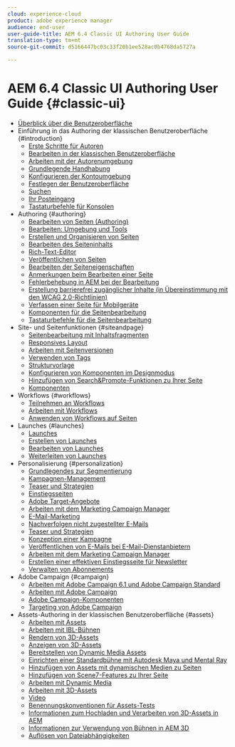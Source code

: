 ```yaml
---
cloud: experience-cloud
product: adobe experience manager
audience: end-user
user-guide-title: AEM 6.4 Classic UI Authoring User Guide
translation-type: tm+mt
source-git-commit: d5166447bc03c33f20b1ee528ac0b4768da5727a

---
```



# AEM 6.4 Classic UI Authoring User Guide {#classic-ui}

+ [Überblick über die Benutzeroberfläche](home.md)
+ Einführung in das Authoring der klassischen Benutzeroberfläche {#introduction}
   + [Erste Schritte für Autoren](classic-page-author-first-steps.md)
   + [Bearbeiten in der klassischen Benutzeroberfläche](classicui.md)
   + [Arbeiten mit der Autorenumgebung](author-env.md)
   + [Grundlegende Handhabung](author-env-basic-handling.md)
   + [Konfigurieren der Kontoumgebung](author-env-user-props.md)
   + [Festlegen der Benutzeroberfläche](author-env-select-ui.md)
   + [Suchen](author-env-search.md)
   + [Ihr Posteingang](author-env-inbox.md)
   + [Tastaturbefehle für Konsolen](author-env-keyboard-shortcuts.md)
+ Authoring {#authoring}
   + [Bearbeiten von Seiten (Authoring)](classic-page-author.md)
   + [Bearbeiten: Umgebung und Tools](classic-page-author-env-tools.md)
   + [Erstellen und Organisieren von Seiten](classic-page-author-manage-pages.md)
   + [Bearbeiten des Seiteninhalts](classic-page-author-edit-content.md)
   + [Rich-Text-Editor](classic-page-author-rich-text-editor.md)
   + [Veröffentlichen von Seiten](classic-page-author-publish-pages.md)
   + [Bearbeiten der Seiteneigenschaften](classic-page-author-edit-page-properties.md)
   + [Anmerkungen beim Bearbeiten einer Seite](classic-page-author-annotations.md)
   + [Fehlerbehebung in AEM bei der Bearbeitung](classic-page-author-troubleshooting.md)
   + [Erstellung barrierefrei zugänglicher Inhalte (in Übereinstimmung mit den WCAG 2.0-Richtlinien)](classic-page-author-accessible-content.md)
   + [Verfassen einer Seite für Mobilgeräte](classic-feature-mobile.md)
   + [Komponenten für die Seitenbearbeitung](classic-page-author-edit-mode.md)
   + [Tastaturbefehle für die Seitenbearbeitung](classic-page-author-keyboard-shortcuts.md)
+ Site- und Seitenfunktionen {#siteandpage}
   + [Seitenbearbeitung mit Inhaltsfragmenten](classic-page-author-content-fragments.md)
   + [Responsives Layout](classic-page-author-responsive-layout.md)
   + [Arbeiten mit Seitenversionen](classic-page-author-work-with-versions.md)
   + [Verwenden von Tags](classic-feature-tags.md)
   + [Strukturvorlage](classic-feature-scaffolding.md)
   + [Konfigurieren von Komponenten im Designmodus](classic-page-author-design-mode.md)
   + [Hinzufügen von Search&amp;Promote-Funktionen zu Ihrer Seite](classic-feature-search-promote.md)
   + [Komponenten](classic-page-author-default-components.md)
+ Workflows {#workflows}
   + [Teilnehmen an Workflows](classic-workflows-participating.md)
   + [Arbeiten mit Workflows](classic-workflows.md)
   + [Anwenden von Workflows auf Seiten](classic-workflows-applying.md)
+ Launches {#launches}
   + [Launches](classic-launches.md)
   + [Erstellen von Launches](classic-launches-creating.md)
   + [Bearbeiten von Launches](classic-launches-editing.md)
   + [Weiterleiten von Launches](classic-launches-promoting.md)
+ Personalisierung    {#personalization}
   + [Grundlegendes zur Segmentierung](classic-personalization-campaigns-segmentation.md)
   + [Kampagnen-Management](classic-personalization-campaigns.md)
   + [Teaser und Strategien](classic-personalization-campaigns-teasers-strategy.md)
   + [Einstiegsseiten](classic-personalization-campaigns-landingpage.md)
   + [Adobe Target-Angebote](classic-personalization-campaigns-target-offers.md)
   + [Arbeiten mit dem Marketing Campaign Manager](classic-personalization-campaigns-mktg-manager.md)
   + [E-Mail-Marketing](classic-personalization-campaigns-email.md)
   + [Nachverfolgen nicht zugestellter E-Mails](classic-personalization-campaigns-email-tracking-bounces.md)
   + [Teaser und Strategien](classic-personalization-campaigns-teasers-strategy.md)
   + [Konzeption einer Kampagne](classic-personalization-campaigns-setting-up-your.md)
   + [Veröffentlichen von E-Mails bei E-Mail-Dienstanbietern](classic-personalization-campaigns-email-newsletters.md)
   + [Arbeiten mit dem Marketing Campaign Manager](classic-personalization-campaigns-mktg-manager.md)
   + [Erstellen einer effektiven Einstiegsseite für Newsletter](classic-personalization-campaigns-email-landingpage.md)
   + [Verwalten von Abonnements](classic-personalization-campaigns-email-subscriptions.md)
+ Adobe Campaign {#campaign}
   + [Arbeiten mit Adobe Campaign 6.1 und Adobe Campaign Standard](classic-personalization-ac-campaign.md)
   + [Arbeiten mit Adobe Campaign](classic-personalization-ac.md)
   + [Adobe Campaign-Komponenten](classic-personalization-ac-components.md)
   + [Targeting von Adobe Campaign](classic-personalization-ac-target.md)
+ Assets-Authoring in der klassischen Benutzeroberfläche {#assets}
   + [Arbeiten mit Assets](classicui-assets.md)
   + [Arbeiten mit IBL-Bühnen](classicui-stages-aem3d-ibl.md)
   + [Rendern von 3D-Assets](classicui-rendering-3d.md)
   + [Anzeigen von 3D-Assets](classicui-view-3d-assets.md)
   + [Bereitstellen von Dynamic Media Assets](dynamic-media-assets-delivering.md)
   + [Einrichten einer Standardbühne mit Autodesk Maya und Mental Ray](classicui-stages-aem3d-ad-mr.md)
   + [Hinzufügen von Assets mit dynamischen Medien zu Seiten](dynamic-media-assets-adding-to-page.md)
   + [Hinzufügen von Scene7-Features zu Ihrer Seite](manage-assets-classic-s7.md)
   + [Arbeiten mit Dynamic Media](dynamic-media-assets.md)
   + [Arbeiten mit 3D-Assets](classicui-3dassets.md)
   + [Video](manage-assets-classic-s7-video.md)
   + [Benennungskonventionen für Assets-Tests](asset-naming-conventions.md)
   + [Informationen zum Hochladen und Verarbeiten von 3D-Assets in AEM](classicui-upload-proc-3d.md)
   + [Informationen zur Verwendung von Bühnen in AEM 3D](classicui-stages-aem3d.md)
   + [Auflösen von Dateiabhängigkeiten](classicui-upload-proc-3d-resolve-dependencies.md)
